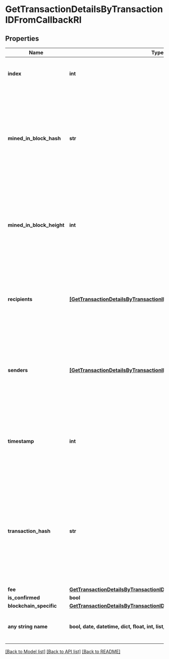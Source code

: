 # GetTransactionDetailsByTransactionIDFromCallbackRI


## Properties
Name | Type | Description | Notes
------------ | ------------- | ------------- | -------------
**index** | **int** | Represents the index position of the transaction in the specific block. | 
**mined_in_block_hash** | **str** | Represents the hash of the block where this transaction was mined/confirmed for first time. The hash is defined as a cryptographic digital fingerprint made by hashing the block header twice through the SHA256 algorithm. | 
**mined_in_block_height** | **int** | Represents the hight of the block where this transaction was mined/confirmed for first time. The height is defined as the number of blocks in the blockchain preceding this specific block. | 
**recipients** | [**[GetTransactionDetailsByTransactionIDFromCallbackRIRecipientsInner]**](GetTransactionDetailsByTransactionIDFromCallbackRIRecipientsInner.md) | Represents a list of recipient addresses with the respective amounts. In account-based protocols like Ethereum there is only one address in this list. | 
**senders** | [**[GetTransactionDetailsByTransactionIDFromCallbackRISendersInner]**](GetTransactionDetailsByTransactionIDFromCallbackRISendersInner.md) | Represents a list of sender addresses with the respective amounts. In account-based protocols like Ethereum there is only one address in this list. | 
**timestamp** | **int** | Defines the exact date/time in Unix Timestamp when this transaction was mined, confirmed or first seen in Mempool, if it is unconfirmed. | 
**transaction_hash** | **str** | Represents the same as transactionId for account-based protocols like Ethereum, while it could be different in UTXO-based protocols like Bitcoin. E.g., in UTXO-based protocols hash is different from transactionId for SegWit transactions. | 
**fee** | [**GetTransactionDetailsByTransactionIDFromCallbackRIFee**](GetTransactionDetailsByTransactionIDFromCallbackRIFee.md) |  | 
**is_confirmed** | **bool** |  | 
**blockchain_specific** | [**GetTransactionDetailsByTransactionIDFromCallbackRIBS**](GetTransactionDetailsByTransactionIDFromCallbackRIBS.md) |  | 
**any string name** | **bool, date, datetime, dict, float, int, list, str, none_type** | any string name can be used but the value must be the correct type | [optional]

[[Back to Model list]](../README.md#documentation-for-models) [[Back to API list]](../README.md#documentation-for-api-endpoints) [[Back to README]](../README.md)


